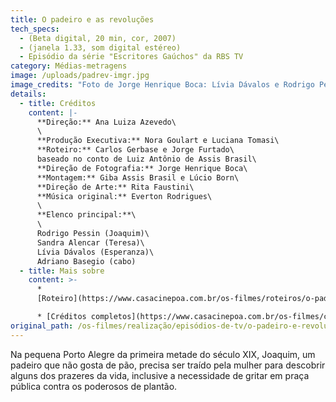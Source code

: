 ```yaml
---
title: O padeiro e as revoluções
tech_specs:
  - (Beta digital, 20 min, cor, 2007)
  - (janela 1.33, som digital estéreo)
  - Episódio da série "Escritores Gaúchos" da RBS TV
category: Médias-metragens
image: /uploads/padrev-imgr.jpg
image_credits: "Foto de Jorge Henrique Boca: Lívia Dávalos e Rodrigo Pessin"
details:
  - title: Créditos
    content: |-
      **Direção:** Ana Luiza Azevedo\
      \
      **Produção Executiva:** Nora Goulart e Luciana Tomasi\
      **Roteiro:** Carlos Gerbase e Jorge Furtado\
      baseado no conto de Luiz Antônio de Assis Brasil\
      **Direção de Fotografia:** Jorge Henrique Boca\
      **Montagem:** Giba Assis Brasil e Lúcio Born\
      **Direção de Arte:** Rita Faustini\
      **Música original:** Everton Rodrigues\
      \
      **Elenco principal:**\
      \
      Rodrigo Pessin (Joaquim)\
      Sandra Alencar (Teresa)\
      Lívia Dávalos (Esperanza)\
      Adriano Basegio (cabo)
  - title: Mais sobre
    content: >-
      *
      [Roteiro](https://www.casacinepoa.com.br/os-filmes/roteiros/o-padeiro-e-revoluções.html)

      * [Créditos completos](https://www.casacinepoa.com.br/os-filmes/créditos/o-padeiro-e-revoluções.html)
original_path: /os-filmes/realização/episódios-de-tv/o-padeiro-e-revoluções.html
---
```

Na pequena Porto Alegre da primeira metade do século XIX, Joaquim, um padeiro que não gosta de pão, precisa ser traído pela mulher para descobrir alguns dos prazeres da vida, inclusive a necessidade de gritar em praça pública contra os poderosos de plantão.